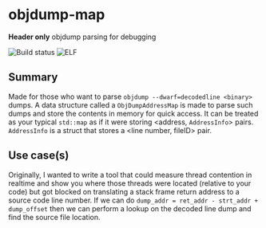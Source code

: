 # objdump-map
**Header only** objdump parsing for debugging

![Build status](https://github.com/ivzap/objdump-map/actions/workflows/test.yml/badge.svg)
![ELF](https://img.shields.io/badge/Supported-ELF64--x86_64-blue)


## Summary
Made for those who want to parse ```objdump --dwarf=decodedline <binary>``` dumps. A data structure called a `ObjDumpAddressMap` is made to parse such dumps and store the contents in memory for quick access. It can be treated as your typical ```std::map``` as if it were storing <address, `AddressInfo`> pairs. `AddressInfo` is a struct that stores a <line number, fileID> pair.

## Use case(s)
Originally, I wanted to write a tool that could measure thread contention in realtime and show you where those threads were located (relative to your code) but got blocked on translating a stack frame return address to a source code line number. If we can do `dump_addr = ret_addr - strt_addr + dump_offset` then we can perform a lookup on the decoded line dump and find the source file location. 
